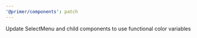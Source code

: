 ```yaml
---
'@primer/components': patch
---
```


Update SelectMenu and child components to use functional color variables
